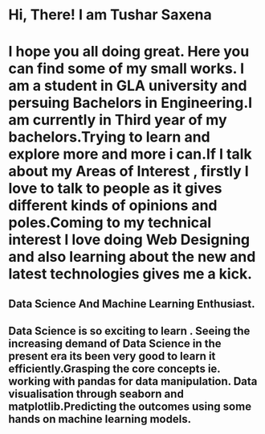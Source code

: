 <h1>Hi, There! I am Tushar Saxena<h1>
I hope you all doing great. Here you can find some of my small works. I am a student in GLA university and persuing Bachelors in Engineering.I am currently in Third year of my bachelors.Trying to learn and explore more and more i can.If I talk about my Areas of Interest , firstly I love to talk to people as it gives different kinds of opinions and poles.Coming to my technical interest I love doing Web Designing and also learning about the new and latest technologies gives me a kick.
<br />

<h2>Data Science And Machine Learning Enthusiast.<h2>
<p>Data Science is so exciting to learn . Seeing the increasing demand of Data Science in the present era its been very good to learn it efficiently.Grasping the core concepts ie. working with pandas for data manipulation. Data visualisation through seaborn and matplotlib.Predicting the outcomes using some hands on machine learning models.<p>
